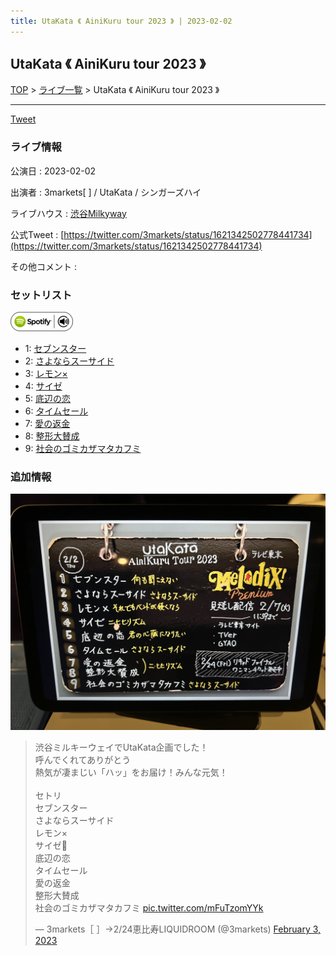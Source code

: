 ```yaml
---
title: UtaKata 《 AiniKuru tour 2023 》 | 2023-02-02
---
```

## UtaKata 《 AiniKuru tour 2023 》

[TOP](/setlist/) > [ライブ一覧](lives.html) > UtaKata 《 AiniKuru tour 2023 》

___

<a href="https://twitter.com/share?ref_src=twsrc%5Etfw" data-text="3markets[ ]セットリスト > UtaKata 《 AiniKuru tour 2023 》" class="twitter-share-button" data-via="3markets" data-hashtags="3markets" data-related="3markets" data-show-count="false">Tweet</a>

### ライブ情報

公演日
:    2023-02-02

出演者
:    3markets[ ] / UtaKata / シンガーズハイ

ライブハウス
:    [渋谷Milkyway](livehouse010.html)

公式Tweet
:    [https://twitter.com/3markets/status/1621342502778441734](https://twitter.com/3markets/status/1621342502778441734)

その他コメント
:    

### セットリスト


[![play with spotify](images/spotify-icon.png)](https://open.spotify.com/playlist/0OKc1mLi7ayRh37DNCZ6LZ)



*  1: [セブンスター](song020.html)
*  2: [さよならスーサイド](song013.html)
*  3: [レモン×](song003.html)
*  4: [サイゼ](song004.html)
*  5: [底辺の恋](song008.html)
*  6: [タイムセール](song007.html)
*  7: [愛の返金](song012.html)
*  8: [整形大賛成](song005.html)
*  9: [社会のゴミカザマタカフミ](song002.html)


### 追加情報

[![セトリ画像](images/052.jpg)](images/052.jpg)


<blockquote class="twitter-tweet"><p lang="ja" dir="ltr">渋谷ミルキーウェイでUtaKata企画でした！<br>呼んでくれてありがとう<br>熱気が凄まじい「ハッ」をお届け！みんな元気！<br><br>セトリ<br>セブンスター<br>さよならスーサイド<br>レモン×<br>サイゼ🎥<br>底辺の恋<br>タイムセール<br>愛の返金<br>整形大賛成<br>社会のゴミカザマタカフミ <a href="https://t.co/mFuTzomYYk">pic.twitter.com/mFuTzomYYk</a></p>&mdash; 3markets［ ］→2/24恵比寿LIQUIDROOM (@3markets) <a href="https://twitter.com/3markets/status/1621342502778441734?ref_src=twsrc%5Etfw">February 3, 2023</a></blockquote>
<script async src="https://platform.twitter.com/widgets.js" charset="utf-8"></script>




<script async src="https://platform.twitter.com/widgets.js" charset="utf-8"></script>